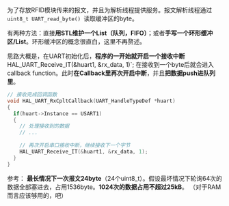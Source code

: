 为了存放RFID模块传来的报文，并且为解析线程提供服务。报文解析线程通过`uint8_t UART_read_byte() `读取缓冲区的byte。

有两种方法：直接**用STL维护一个List（队列，FIFO）**；或者**手写一个环形缓冲区/List**。环形缓冲区的概念很直白，这里不再赘述。

思路大概是，在UART初始化后，**程序的一开始就开启一个接收中断**`
`HAL_UART_Receive_IT(&huart1, &rx_data, 1)`;
在接收到一个byte后就会进入callback function。此时**在Callback里再次开启中断**，并且**把数据push进队列里**。
```c
// 接收完成回调函数
void HAL_UART_RxCpltCallback(UART_HandleTypeDef *huart)
{
  if(huart->Instance == USART1)
  {
    // 处理接收到的数据
    // ...
    
    // 再次开启串口接收中断，继续接收下一个字节
    HAL_UART_Receive_IT(&huart1, &rx_data, 1);
  }
}
```

参考：
**最长情况下一次报文24byte**（24个uint8_t）。假设最坏情况下轮询64次的数据全部塞进去，占用1536byte。**1024次的数据占用不超过25kB**。
（对于RAM而言应该够用的，吧）